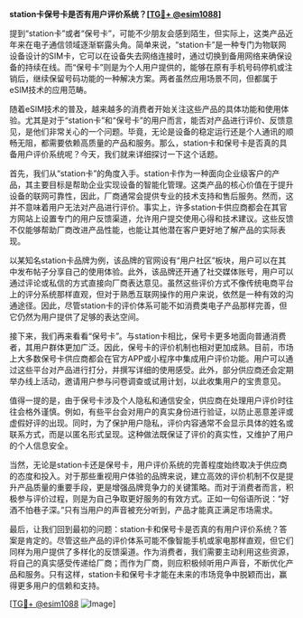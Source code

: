 **station卡保号卡是否有用户评价系统？[[TG💪+ @esim1088](https://t.me/s/esim1088)]**

提到“station卡”或者“保号卡”，可能不少朋友会感到陌生，但实际上，这类产品近年来在电子通信领域逐渐崭露头角。简单来说，“station卡”是一种专门为物联网设备设计的SIM卡，它可以在设备失去网络连接时，通过切换到备用网络来确保设备的持续在线。而“保号卡”则是为个人用户提供的，能够在原有手机号码停机或注销后，继续保留号码功能的一种解决方案。两者虽然应用场景不同，但都属于eSIM技术的应用范畴。

随着eSIM技术的普及，越来越多的消费者开始关注这些产品的具体功能和使用体验。尤其是对于“station卡”和“保号卡”的用户而言，能否对产品进行评价、反馈意见，是他们非常关心的一个问题。毕竟，无论是设备的稳定运行还是个人通讯的顺畅无阻，都需要依赖高质量的产品和服务。那么，station卡和保号卡是否真的具备用户评价系统呢？今天，我们就来详细探讨一下这个话题。

首先，我们从“station卡”的角度入手。station卡作为一种面向企业级客户的产品，其主要目标是帮助企业实现设备的智能化管理。这类产品的核心价值在于提升设备的联网可靠性，因此，厂商通常会提供专业的技术支持和售后服务。然而，这并不意味着用户无法对产品进行评价。事实上，许多station卡供应商都会在其官方网站上设置专门的用户反馈渠道，允许用户提交使用心得和技术建议。这些反馈不仅能够帮助厂商改进产品性能，也能让其他潜在客户更好地了解产品的实际表现。

以某知名station卡品牌为例，该品牌的官网设有“用户社区”板块，用户可以在其中发布帖子分享自己的使用体验。此外，该品牌还开通了社交媒体账号，用户可以通过评论或私信的方式直接向厂商表达意见。虽然这些评价方式不像传统电商平台上的评分系统那样直观，但对于熟悉互联网操作的用户来说，依然是一种有效的沟通途径。因此，尽管station卡的评价体系可能不如消费类电子产品那样完善，但它仍然为用户提供了足够的表达空间。

接下来，我们再来看看“保号卡”。与station卡相比，保号卡更多地面向普通消费者，其用户群体更加广泛。因此，保号卡的评价机制也相对更加成熟。目前，市场上大多数保号卡供应商都会在官方APP或小程序中集成用户评价功能。用户可以通过这些平台对产品进行打分，并撰写详细的使用感受。此外，部分供应商还会定期举办线上活动，邀请用户参与问卷调查或试用计划，以此收集用户的宝贵意见。

值得一提的是，由于保号卡涉及个人隐私和通信安全，供应商在处理用户评价时往往会格外谨慎。例如，有些平台会对用户的真实身份进行验证，以防止恶意差评或虚假好评的出现。同时，为了保护用户隐私，评价内容通常不会显示具体的姓名或联系方式，而是以匿名形式呈现。这种做法既保证了评价的真实性，又维护了用户的个人信息安全。

当然，无论是station卡还是保号卡，用户评价系统的完善程度始终取决于供应商的态度和投入。对于那些重视用户体验的品牌来说，建立高效的评价机制不仅是提升产品质量的重要手段，更是增强品牌竞争力的关键策略。而对于消费者而言，积极参与评价过程，则是为自己争取更好服务的有效方式。正如一句俗语所说：“好酒不怕巷子深。”只有当用户的声音被充分听到，产品才能真正满足市场需求。

最后，让我们回到最初的问题：station卡和保号卡是否真的有用户评价系统？答案是肯定的。尽管这些产品的评价体系可能不像智能手机或家电那样直观，但它们同样为用户提供了多样化的反馈渠道。作为消费者，我们需要主动利用这些资源，将自己的真实感受传递给厂商；而作为厂商，则应积极倾听用户声音，不断优化产品和服务。只有这样，station卡和保号卡才能在未来的市场竞争中脱颖而出，赢得更多用户的信赖和支持。

[[TG💪+ @esim1088](https://t.me/s/esim1088) ![Image](https://i.postimg.cc/4NQfJmqS/Snipaste-2025-05-13-00-14-12.png)]